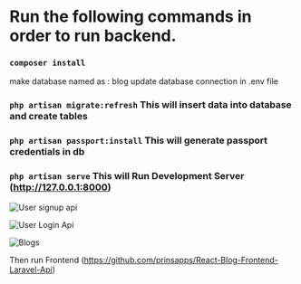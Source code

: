 # Run the following commands in order to run backend.

### `composer install`
make database named as : blog
update database connection in .env file
### `php artisan migrate:refresh` This will insert data into database and create tables
### `php artisan passport:install` This will generate passport credentials in db
### `php artisan serve` This will Run Development Server (http://127.0.0.1:8000)


![User signup api](https://res.cloudinary.com/prinsapps/image/upload/v1642508405/laravel/Postman_h4elpc.png)

![User Login Api](https://res.cloudinary.com/prinsapps/image/upload/v1642508405/laravel/Postman-2_mbgdtq.png)

![Blogs](https://res.cloudinary.com/prinsapps/image/upload/v1642508404/laravel/Postman-3_cnwcfa.png)


Then run Frontend
(https://github.com/prinsapps/React-Blog-Frontend-Laravel-Api)
